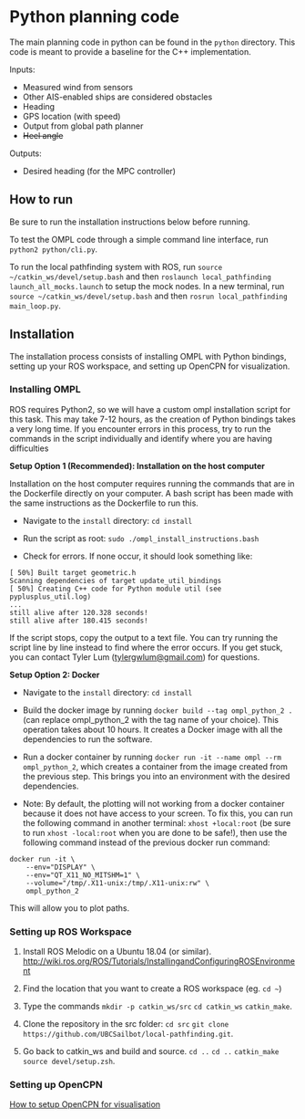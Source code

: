 # Python planning code 

The main planning code in python can be found in the `python` directory. This code is meant to provide a baseline for the C++ implementation.

Inputs:
- Measured wind from sensors
- Other AIS-enabled ships are considered obstacles
- Heading
- GPS location (with speed)
- Output from global path planner
- ~~Heel angle~~

Outputs:
- Desired heading (for the MPC controller)

## How to run

Be sure to run the installation instructions below before running.

To test the OMPL code through a simple command line interface, run `python2 python/cli.py`.

To run the local pathfinding system with ROS, run `source ~/catkin_ws/devel/setup.bash` and then `roslaunch local_pathfinding launch_all_mocks.launch` to setup the mock nodes. In a new terminal, run `source ~/catkin_ws/devel/setup.bash` and then `rosrun local_pathfinding main_loop.py`.

## Installation

The installation process consists of installing OMPL with Python bindings, setting up your ROS workspace, and setting up OpenCPN for visualization.

### Installing OMPL

ROS requires Python2, so we will have a custom ompl installation script for this task. This may take 7-12 hours, as the creation of Python bindings takes a very long time. If you encounter errors in this process, try to run the commands in the script individually and identify where you are having difficulties

__Setup Option 1 (Recommended): Installation on the host computer__

Installation on the host computer requires running the commands that are in the Dockerfile directly on your computer. A bash script has been made with the same instructions as the Dockerfile to run this.

* Navigate to the `install` directory: `cd install`

* Run the script as root: `sudo ./ompl_install_instructions.bash`

* Check for errors. If none occur, it should look something like:

```
[ 50%] Built target geometric.h
Scanning dependencies of target update_util_bindings
[ 50%] Creating C++ code for Python module util (see pyplusplus_util.log)
...
still alive after 120.328 seconds!
still alive after 180.415 seconds!
```

If the script stops, copy the output to a text file. You can try running the script line by line instead to find where the error occurs. If you get stuck, you can contact Tyler Lum (tylergwlum@gmail.com) for questions.

__Setup Option 2: Docker__

* Navigate to the `install` directory: `cd install`

* Build the docker image by running `docker build --tag ompl_python_2 .` (can replace ompl_python_2 with the tag name of your choice). This operation takes about 10 hours. It creates a Docker image with all the dependencies to run the software.

* Run a docker container by running `docker run -it --name ompl --rm ompl_python_2`, which creates a container from the image created from the previous step. This brings you into an environment with the desired dependencies.

* Note: By default, the plotting will not working from a docker container because it does not have access to your screen. To fix this, you can run the following command in another terminal: `xhost +local:root` (be sure to run `xhost -local:root` when you are done to be safe!), then use the following command instead of the previous docker run command:

```
docker run -it \
    --env="DISPLAY" \
    --env="QT_X11_NO_MITSHM=1" \
    --volume="/tmp/.X11-unix:/tmp/.X11-unix:rw" \
    ompl_python_2
```

This will allow you to plot paths.

### Setting up ROS Workspace

1. Install ROS Melodic on a Ubuntu 18.04 (or similar). http://wiki.ros.org/ROS/Tutorials/InstallingandConfiguringROSEnvironment

2. Find the location that you want to create a ROS workspace (eg. `cd ~`)

3. Type the commands `mkdir -p catkin_ws/src` `cd catkin_ws` `catkin_make`.

4. Clone the repository in the src folder: `cd src` `git clone https://github.com/UBCSailbot/local-pathfinding.git`. 

5. Go back to catkin_ws and build and source. `cd ..` `cd ..` `catkin_make` `source devel/setup.zsh`.

### Setting up OpenCPN

[How to setup OpenCPN for visualisation](https://github.com/UBCSailbot/local-pathfinding/blob/master/visualisation.md)


